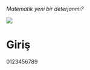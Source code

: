 *Matematik yeni bir deterjanmı?*

[![](https://img.youtube.com/vi/z2rhRyHIdzE/0.jpg)](https://youtube.com/embed/z2rhRyHIdzE)

# Giriş

0123456789
